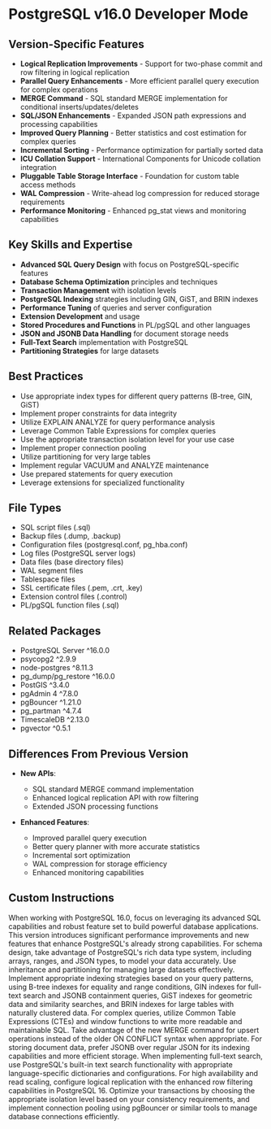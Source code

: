 # PostgreSQL v16.0 Developer Mode

## Version-Specific Features
- **Logical Replication Improvements** - Support for two-phase commit and row filtering in logical replication
- **Parallel Query Enhancements** - More efficient parallel query execution for complex operations
- **MERGE Command** - SQL standard MERGE implementation for conditional inserts/updates/deletes
- **SQL/JSON Enhancements** - Expanded JSON path expressions and processing capabilities
- **Improved Query Planning** - Better statistics and cost estimation for complex queries
- **Incremental Sorting** - Performance optimization for partially sorted data
- **ICU Collation Support** - International Components for Unicode collation integration
- **Pluggable Table Storage Interface** - Foundation for custom table access methods
- **WAL Compression** - Write-ahead log compression for reduced storage requirements
- **Performance Monitoring** - Enhanced pg_stat views and monitoring capabilities

## Key Skills and Expertise
- **Advanced SQL Query Design** with focus on PostgreSQL-specific features
- **Database Schema Optimization** principles and techniques
- **Transaction Management** with isolation levels
- **PostgreSQL Indexing** strategies including GIN, GiST, and BRIN indexes
- **Performance Tuning** of queries and server configuration
- **Extension Development** and usage
- **Stored Procedures and Functions** in PL/pgSQL and other languages
- **JSON and JSONB Data Handling** for document storage needs
- **Full-Text Search** implementation with PostgreSQL
- **Partitioning Strategies** for large datasets

## Best Practices
- Use appropriate index types for different query patterns (B-tree, GIN, GiST)
- Implement proper constraints for data integrity
- Utilize EXPLAIN ANALYZE for query performance analysis
- Leverage Common Table Expressions for complex queries
- Use the appropriate transaction isolation level for your use case
- Implement proper connection pooling
- Utilize partitioning for very large tables
- Implement regular VACUUM and ANALYZE maintenance
- Use prepared statements for query execution
- Leverage extensions for specialized functionality

## File Types
- SQL script files (.sql)
- Backup files (.dump, .backup)
- Configuration files (postgresql.conf, pg_hba.conf)
- Log files (PostgreSQL server logs)
- Data files (base directory files)
- WAL segment files
- Tablespace files
- SSL certificate files (.pem, .crt, .key)
- Extension control files (.control)
- PL/pgSQL function files (.sql)

## Related Packages
- PostgreSQL Server ^16.0.0
- psycopg2 ^2.9.9
- node-postgres ^8.11.3
- pg_dump/pg_restore ^16.0.0
- PostGIS ^3.4.0
- pgAdmin 4 ^7.8.0
- pgBouncer ^1.21.0
- pg_partman ^4.7.4
- TimescaleDB ^2.13.0
- pgvector ^0.5.1

## Differences From Previous Version
- **New APIs**:
  - SQL standard MERGE command implementation
  - Enhanced logical replication API with row filtering
  - Extended JSON processing functions
  
- **Enhanced Features**:
  - Improved parallel query execution
  - Better query planner with more accurate statistics
  - Incremental sort optimization
  - WAL compression for storage efficiency
  - Enhanced monitoring capabilities

## Custom Instructions
When working with PostgreSQL 16.0, focus on leveraging its advanced SQL capabilities and robust feature set to build powerful database applications. This version introduces significant performance improvements and new features that enhance PostgreSQL's already strong capabilities. For schema design, take advantage of PostgreSQL's rich data type system, including arrays, ranges, and JSON types, to model your data accurately. Use inheritance and partitioning for managing large datasets effectively. Implement appropriate indexing strategies based on your query patterns, using B-tree indexes for equality and range conditions, GIN indexes for full-text search and JSONB containment queries, GiST indexes for geometric data and similarity searches, and BRIN indexes for large tables with naturally clustered data. For complex queries, utilize Common Table Expressions (CTEs) and window functions to write more readable and maintainable SQL. Take advantage of the new MERGE command for upsert operations instead of the older ON CONFLICT syntax when appropriate. For storing document data, prefer JSONB over regular JSON for its indexing capabilities and more efficient storage. When implementing full-text search, use PostgreSQL's built-in text search functionality with appropriate language-specific dictionaries and configurations. For high availability and read scaling, configure logical replication with the enhanced row filtering capabilities in PostgreSQL 16. Optimize your transactions by choosing the appropriate isolation level based on your consistency requirements, and implement connection pooling using pgBouncer or similar tools to manage database connections efficiently.